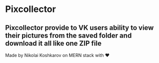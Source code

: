 # Pixcollector
## Pixcollector provide to VK users ability to view their pictures from the saved folder and download it all like one ZIP file
Made by Nikolai Koshkarov on MERN stack with ❤